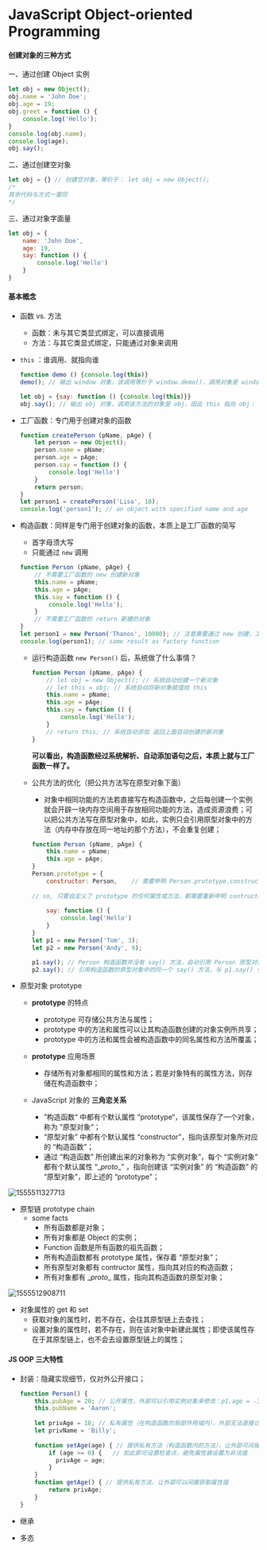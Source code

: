 # JavaScript Object-oriented Programming



#### 创建对象的三种方式

一、通过创建 Object 实例

```js
let obj = new Object();
obj.name = 'John Doe';
obj.age = 19;
obj.greet = function () {
    console.log('Hello');
}
console.log(obj.name);
console.log(age);
obj.say();
```

二、通过创建空对象

```js
let obj = {} // 创建空对象，等价于： let obj = new Object();
/*
其余代码与方式一雷同
*/
```

三、通过对象字面量

```js
let obj = {
    name: 'John Doe',
    age: 19,
    say: function () {
        console.log('Hello')
    } 
}
```



#### 基本概念

* 函数 vs. 方法
  * 函数：未与其它类显式绑定，可以直接调用
  * 方法：与其它类显式绑定，只能通过对象来调用

* `this` ：谁调用、就指向谁

  ```js
  function demo () {console.log(this)}
  demo(); // 输出 window 对象，该调用等价于 window.demo()，调用对象是 window，this 指向它
  
  let obj = {say: function () {console.log(this)}}
  obj.say(); // 输出 obj 对象，调用该方法的对象是 obj，因此 this 指向 obj；
  ```

  

* 工厂函数：专门用于创建对象的函数

  ```js
  function createPerson (pName, pAge) {
      let person = new Object();
      person.name = pName;
      person.age = pAge;
      person.say = function () {
          console.log('Hello')
      }
      return person;
  }
  let person1 = createPerson('Lisa', 18);
  console.log('person1'); // an object with specified name and age
  ```

  

* 构造函数：同样是专门用于创建对象的函数，本质上是工厂函数的简写

  * 首字母须大写
  * 只能通过 `new` 调用

  ```js
  function Person (pName, pAge) {
      // 不需要工厂函数的 new 创建新对象
      this.name = pName;
      this.age = pAge;
      this.say = function () {
          console.log('Hello');
      }
      // 不需要工厂函数的 return 新建的对象
  }
  let person1 = new Person('Thanos', 10000); // 注意需要通过 new 创建，工厂函数就不用 new
  console.log(person1); // same result as factory function
  ```

  * 运行构造函数 `new Person()` 后，系统做了什么事情？

    ```js
    function Person (pName, pAge) {
        // let obj = new Object(); // 系统自动创建一个新对象
        // let this = obj; // 系统自动将新对象赋值给 this
        this.name = pName;
        this.age = pAge;
        this.say = function () {
            console.log('Hello');
        }
        // return this; // 系统自动添加 返回上面自动创建的新对象
    }
    ```

    **可以看出，构造函数经过系统解析、自动添加语句之后，本质上就与工厂函数一样了。**

  

  * 公共方法的优化（把公共方法写在原型对象下面）

    * 对象中相同功能的方法若直接写在构造函数中，之后每创建一个实例就会开辟一块内存空间用于存放相同功能的方法，造成资源浪费；可以把公共方法写在原型对象中，如此，实例只会引用原型对象中的方法（内存中存放在同一地址的那个方法），不会重复创建；

    ```js
    function Person (pName, pAge) {
        this.name = pName;
        this.age = pAge;
    }
    Person.prototype = {
        constructor: Person,	// 需要申明 Person.prototype.constructor 为 Peron，否则将 Person.prototype 指向自定义的字面量对象之后，因自定义对象的 constructor 属性均指向 Object 构造函数，所以此时 Person 的 prototype 的 constructor 属性也会指向 Object，破坏了它的正常的原型链；
        
    // so, 只要自定义了 prototype 的任何属性或方法，都需要重新申明 contructor 为其构造函数
        
        say: function () {
            console.log('Hello')
        }
    }
    let p1 = new Person('Tom', 3);
    let p2 = new Person('Andy', 9);
    
    p1.say(); // Person 构造函数并没有 say() 方法，自动引用 Person 原型对象中的 say() 方法
    p2.say(); // 引用构造函数的原型对象中的同一个 say() 方法，与 p1.say() 引用的是同一个方法
    ```

  

* 原型对象 prototype

  * **prototype** 的特点

    * prototype 可存储公共方法与属性；
    * prototype 中的方法和属性可以让其构造函数创建的对象实例所共享；
    * prototype 中的方法和属性会被构造函数中的同名属性和方法所覆盖；

  * **prototype** 应用场景

    * 存储所有对象都相同的属性和方法；若是对象特有的属性方法，则存储在构造函数中；

    

  * JavaScript 对象的 **三角恋关系**

    * ”构造函数“ 中都有个默认属性 ”prototype“，该属性保存了一个对象，称为 ”原型对象“；
    * “原型对象” 中都有个默认属性 “constructor”，指向该原型对象所对应的 “构造函数”；
    * 通过 “构造函数” 所创建出来的对象称为 “实例对象”，每个 “实例对象” 都有个默认属性 “\__proto__” ，指向创建该 “实例对象” 的 “构造函数” 的 “原型对象”，即上述的 “prototype”；

![1555511327713](1555511327713.png)



* 原型链 prototype chain
  * some facts
    * 所有函数都是对象；
    * 所有对象都是 Object 的实例；
    * Function 函数是所有函数的祖先函数；
    * 所有构造函数都有 prototype 属性，保存着 “原型对象”；
    * 所有原型对象都有 contructor 属性，指向其对应的构造函数；
    * 所有对象都有 \__proto__ 属性，指向其构造函数的原型对象；

![1555512908711](1555512908711.png)

 

* 对象属性的 get 和 set
  * 获取对象的属性时，若不存在，会往其原型链上去查找；
  * 设置对象的属性时，若不存在，则在该对象中新建此属性；即使该属性存在于其原型链上，也不会去设置原型链上的属性；



#### JS OOP 三大特性

* 封装：隐藏实现细节，仅对外公开接口；

  ```js
  function Person() {
      this.pubAge = 20;	// 公开属性，外部可以引用实例对象来修改：p1.age = -3，无法避免非法值 
      this.pubName = 'Aaron';
      
      let privAge = 18; // 私有属性（在构造函数的局部作用域内），外部无法直接访问
      let privName = 'Billy'; 
      
      function setAge(age) { // 提供私有方法（构造函数内的方法），让外部可间接设置私有属性的值
          if (age >= 0) {	// 如此即可设置检查点，避免属性被设置为非法值
          	privAge = age;
          }
      }
      function getAge() { // 提供私有方法，让外部可以间接获取属性值
          return privAge;	
      }
  }
  ```

  

* 继承

* 多态

